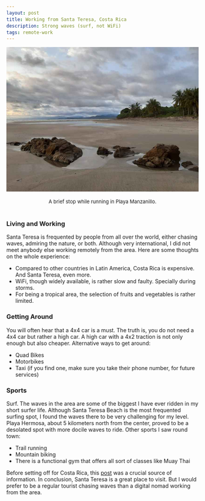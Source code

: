 ```yaml
---
layout: post
title: Working from Santa Teresa, Costa Rica 
description: Strong waves (surf, not WiFi)
tags: remote-work
---
```


![](/asset/screenshot/2022-04-27-remote-santa-teresa-img01.jpg)
<font size="-1"><center><span>A brief stop while running in Playa Manzanillo. </span></center></font>
<br>

### Living and Working
Santa Teresa is frequented by people from all over the world, either chasing waves, admiring the nature, or both. Although very international, I did not meet anybody else working remotely from the area. Here are some thoughts on the whole experience:

* Compared to other countries in Latin America, Costa Rica is expensive. And Santa Teresa, even more.
* WiFi, though widely available, is rather slow and faulty. Specially during storms.
* For being a tropical area, the selection of fruits and vegetables is rather limited. 

### Getting Around
You will often hear that a 4x4 car is a must. The truth is, you do not need a 4x4 car but rather a high car. A high car with a 4x2 traction is not only enough but also cheaper. Alternative ways to get around:

* Quad Bikes
* Motorbikes
* Taxi (if you find one, make sure you take their phone number, for future services)

### Sports

Surf. The waves in the area are some of the biggest I have ever ridden in my short surfer life. Although Santa Teresa Beach is the most frequented surfing spot, I found the waves there to be very challenging for my level. Playa Hermosa, about 5 kilometers north from the center, proved to be a desolated spot with more docile waves to ride. Other sports I saw round town:

* Trail running
* Mountain biking
* There is a functional gym that offers all sort of classes like Muay Thai

Before setting off for Costa Rica, this [post](https://digitalnomads.world/city-guide/santa-teresa/) was a crucial source of information. In conclusion, Santa Teresa is a great place to visit. But I would prefer to be a regular tourist chasing waves than a digital nomad working from the area.